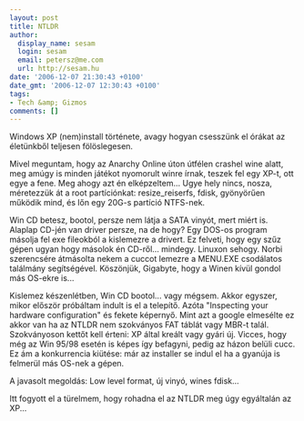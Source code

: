 ```yaml
---
layout: post
title: NTLDR
author:
  display_name: sesam
  login: sesam
  email: petersz@me.com
  url: http://sesam.hu
date: '2006-12-07 21:30:43 +0100'
date_gmt: '2006-12-07 12:30:43 +0100'
tags:
- Tech &amp; Gizmos
comments: []
---
```


Windows XP (nem)install története, avagy hogyan csesszünk el órákat az életünkből teljesen fölöslegesen.

Mivel meguntam, hogy az Anarchy Online úton útfélen crashel wine alatt, meg amúgy is minden játékot nyomorult winre írnak, teszek fel egy XP-t, ott egye a fene. Meg ahogy azt én elképzeltem... Ugye hely nincs, nosza, méretezzük át a root partíciónkat: resize_reiserfs, fdisk, gyönyörűen működik mind, és lőn egy 20G-s partíció NTFS-nek.

Win CD betesz, bootol, persze nem látja a SATA vinyót, mert miért is. Alaplap CD-jén van driver persze, na de hogy? Egy DOS-os program másolja fel exe fileokból a kislemezre a drivert. Ez felveti, hogy egy szűz gépen ugyan hogy másolok én CD-ről... mindegy. Linuxon sehogy. Norbi szerencsére átmásolta nekem a cuccot lemezre a MENU.EXE csodálatos találmány segítségével. Köszönjük, Gigabyte, hogy a Winen kívül gondol más OS-ekre is...

Kislemez készenlétben, Win CD bootol... vagy mégsem. Akkor egyszer, mikor először próbáltam indult is el a telepítő. Azóta "Inspecting your hardware configuration" és fekete képernyő. Mint azt a google elmesélte ez akkor van ha az NTLDR nem szokványos FAT táblát vagy MBR-t talál. Szokványoson kettőt kell érteni: XP által kreált vagy gyári új. Vicces, hogy még az Win 95/98 esetén is képes így befagyni, pedig az házon belüli cucc. Ez ám a konkurrencia kiütése: már az installer se indul el ha a gyanúja is felmerül más OS-nek a gépen.

A javasolt megoldás: Low level format, új vinyó, wines fdisk...

Itt fogyott el a türelmem, hogy rohadna el az NTLDR meg úgy egyáltalán az XP...
